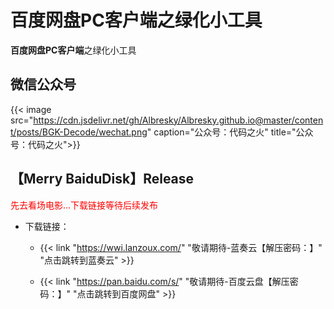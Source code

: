 # 百度网盘PC客户端之绿化小工具

**百度网盘PC客户端**之绿化小工具
<!--more-->
## 微信公众号

{{< image src="https://cdn.jsdelivr.net/gh/Albresky/Albresky.github.io@master/content/posts/BGK-Decode/wechat.png" caption="公众号：代码之火" title="公众号：代码之火">}}


## 【Merry BaiduDisk】Release

<span style="color:red;">先去看场电影...下载链接等待后续发布</span>

 - 下载链接：

   - {{< link "https://wwi.lanzoux.com/" "敬请期待-蓝奏云【解压密码：】" "点击跳转到蓝奏云" >}}

   - {{< link "https://pan.baidu.com/s/" "敬请期待-百度云盘【解压密码：】" "点击跳转到百度网盘" >}}
